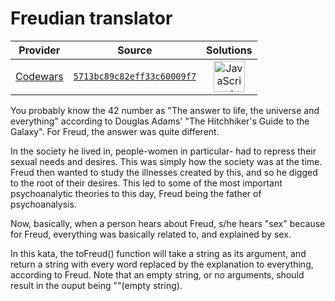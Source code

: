 [_metadata_:generated]: - "true"

# Freudian translator 

<!-- INFO TABLE BEGIN -->

| Provider                                        | Source                                                                               | Solutions                                                                                                                                                    |
| :---------------------------------------------: | :----------------------------------------------------------------------------------: | :----------------------------------------------------------------------------------------------------------------------------------------------------------: |
| [Codewars](../../../docs/providers/Codewars.md) | [`5713bc89c82eff33c60009f7`](https://www.codewars.com/kata/5713bc89c82eff33c60009f7) | [<img src="https://res.cloudinary.com/rascaltwo/image/upload/v1631924076/javascript_ehszr7.svg" alt="JavaScript" title="JavaScript" width="50" />](solve.js) |

<!-- INFO TABLE END -->

You probably know the 42 number as "The answer to life, the universe and everything" according to Douglas Adams' "The Hitchhiker's Guide to the Galaxy". For Freud, the answer was quite different.

In the society he lived in, people-women in particular- had to repress their sexual needs and desires. This was simply how the society was at the time. 
Freud then wanted to study the illnesses created by this, and so he digged to the root of their desires. This led to some of the most important psychoanalytic theories to this day, Freud being the father of psychoanalysis.

Now, basically, when a person hears about Freud, s/he hears "sex" because for Freud, everything was basically related to, and explained by sex. 

In this kata, the toFreud() function will take a string as its argument, and return a string with every word replaced by the explanation to everything, according to Freud. Note that an empty string, or no arguments, should result in the ouput being ""(empty string).
